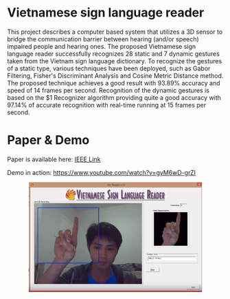 # Vietnamese sign language reader
This project describes a computer based system that utilizes a 3D sensor to bridge the communication barrier between hearing (and/or speech) impaired people and hearing ones. The proposed Vietnamese sign language reader successfully recognizes 28 static and 7 dynamic gestures taken from the Vietnam sign language dictionary. To recognize the gestures of a static type, various techniques have been deployed, such as Gabor Filtering, Fisher's Discriminant Analysis and Cosine Metric Distance method. The proposed technique achieves a good result with 93.89% accuracy and speed of 14 frames per second. Recognition of the dynamic gestures is based on the $1 Recognizer algorithm providing quite a good accuracy with 97.14% of accurate recognition with real-time running at 15 frames per second.

# Paper & Demo
Paper is available here: [IEEE Link](https://ieeexplore.ieee.org/document/7081128)

Demo in action: https://www.youtube.com/watch?v=gyM6wD-grZI
<p align="center">
    <img src = "./images/yb_ss.png" width="80%">
</p>



